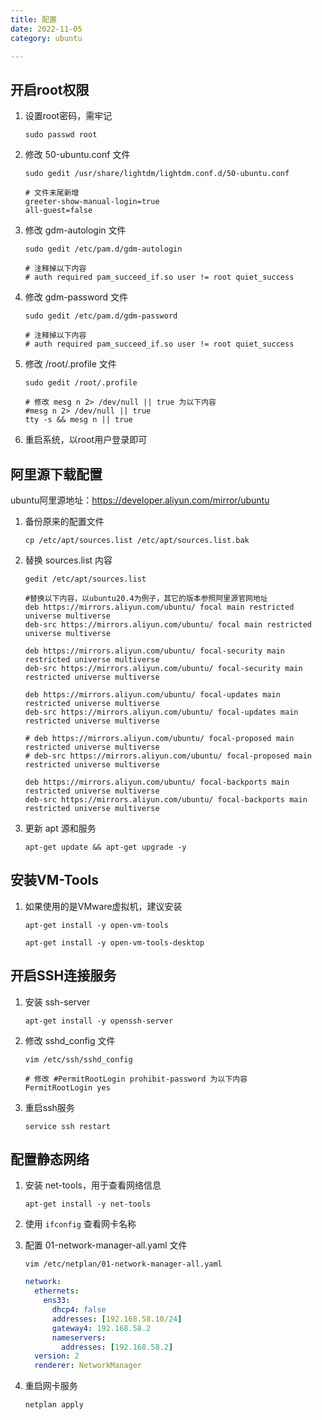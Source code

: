 ```yaml
---
title: 配置
date: 2022-11-05
category: ubuntu

---
```


## 开启root权限

1. 设置root密码，需牢记

   `sudo passwd root`

2. 修改 50-ubuntu.conf 文件

   `sudo gedit /usr/share/lightdm/lightdm.conf.d/50-ubuntu.conf`

   ```shell
   # 文件末尾新增
   greeter-show-manual-login=true
   all-guest=false
   ```

3. 修改 gdm-autologin 文件

   `sudo gedit /etc/pam.d/gdm-autologin`

   ```shell
   # 注释掉以下内容
   # auth required pam_succeed_if.so user != root quiet_success
   ```

4. 修改 gdm-password 文件

   `sudo gedit /etc/pam.d/gdm-password`

   ```shell
   # 注释掉以下内容
   # auth required pam_succeed_if.so user != root quiet_success
   ```

5. 修改 /root/.profile 文件

   `sudo gedit /root/.profile`

   ```shell
   # 修改 mesg n 2> /dev/null || true 为以下内容
   #mesg n 2> /dev/null || true
   tty -s && mesg n || true
   ```

6. 重启系统，以root用户登录即可



## 阿里源下载配置

ubuntu阿里源地址：https://developer.aliyun.com/mirror/ubuntu

1. 备份原来的配置文件

   `cp /etc/apt/sources.list /etc/apt/sources.list.bak`

2. 替换 sources.list 内容

   `gedit /etc/apt/sources.list`

   ```shell
   #替换以下内容，以ubuntu20.4为例子，其它的版本参照阿里源官网地址
   deb https://mirrors.aliyun.com/ubuntu/ focal main restricted universe multiverse
   deb-src https://mirrors.aliyun.com/ubuntu/ focal main restricted universe multiverse
   
   deb https://mirrors.aliyun.com/ubuntu/ focal-security main restricted universe multiverse
   deb-src https://mirrors.aliyun.com/ubuntu/ focal-security main restricted universe multiverse
   
   deb https://mirrors.aliyun.com/ubuntu/ focal-updates main restricted universe multiverse
   deb-src https://mirrors.aliyun.com/ubuntu/ focal-updates main restricted universe multiverse
   
   # deb https://mirrors.aliyun.com/ubuntu/ focal-proposed main restricted universe multiverse
   # deb-src https://mirrors.aliyun.com/ubuntu/ focal-proposed main restricted universe multiverse
   
   deb https://mirrors.aliyun.com/ubuntu/ focal-backports main restricted universe multiverse
   deb-src https://mirrors.aliyun.com/ubuntu/ focal-backports main restricted universe multiverse
   ```

3. 更新 apt 源和服务

   `apt-get update && apt-get upgrade -y`



## 安装VM-Tools

1. 如果使用的是VMware虚拟机，建议安装

   `apt-get install -y open-vm-tools`

   `apt-get install -y open-vm-tools-desktop`

   

## 开启SSH连接服务

1. 安装 ssh-server

   `apt-get install -y openssh-server`

2. 修改 sshd_config 文件

   `vim /etc/ssh/sshd_config`

   ```shell
   # 修改 #PermitRootLogin prohibit-password 为以下内容
   PermitRootLogin yes
   ```

3. 重启ssh服务

   `service ssh restart`

## 配置静态网络

1. 安装 net-tools，用于查看网络信息

   `apt-get install -y net-tools`

2. 使用 `ifconfig` 查看网卡名称

3. 配置 01-network-manager-all.yaml 文件

   `vim /etc/netplan/01-network-manager-all.yaml`

   ```yaml
   network:
     ethernets:
       ens33:
         dhcp4: false
         addresses: [192.168.58.10/24]
         gateway4: 192.168.58.2
         nameservers:
           addresses: [192.168.58.2]
     version: 2
     renderer: NetworkManager
   ```

4. 重启网卡服务

   `netplan apply`

   








